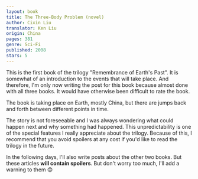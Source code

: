 ```yaml
---
layout: book
title: The Three-Body Problem (novel)
author: Cixin Liu
translator: Ken Liu
origin: China
pages: 381
genre: Sci-Fi
published: 2008
stars: 5
---
```


This is the first book of the trilogy "Remembrance of Earth's Past". It is somewhat of an introduction to the events that will take place. And therefore, I'm only now writing the post for this book because almost done with all three books. It would have otherwise been difficult to rate the book.

The book is taking place on Earth, mostly China, but there are jumps back and forth between different points in time.

The story is not foreseeable and I was always wondering what could happen next and why something had happened. This unpredictability is one of the special features I really appreciate about the trilogy. Because of this, I recommend that you avoid spoilers at any cost if you'd like to read the trilogy in the future.

In the following days, I'll also write posts about the other two books. But these articles **will contain spoilers**. But don't worry too much, I'll add a warning to them 😊
